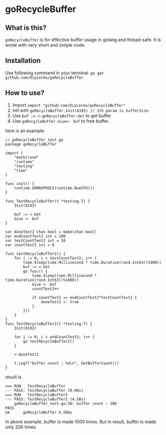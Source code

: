 # goRecycleBuffer

## What is this?
`goRecycleBuffer` is for effective buffer usage in golang and thread-safe.
It is wrote with very short and simple code.

## Installation
Use following command in your terminal.
`go get github.com/DiyLecko/goRecycleBuffer`

## How to use?
1. Import `import "github.com/DiyLecko/goRecycleBuffer"`
2. Init with `goRecycleBuffer.Init(8192) // 1th param is bufferSize.`
3. Use `buf := <-goRecycleBuffer.Get` to get buffer
4. Use `goRecycleBuffer.Give<- buf` to free buffer.

here is an example.
```golang
// goRecycleBuffer_test.go
package goRecycleBuffer

import (
	"math/rand"
	"runtime"
	"testing"
	"time"
)

func init() {
	runtime.GOMAXPROCS(runtime.NumCPU())
}

func TestRecycleBuffer(t *testing.T) {
	Init(8192)

	buf := <-Get
	Give <- buf
}

var doneTest2 chan bool = make(chan bool)
var endCountTest2 int = 100
var testCountTest2 int = 10
var countText2 int = 0

func testRecycleBuffer2() {
	for i := 0; i < testCountTest2; i++ {
		time.Sleep(time.Millisecond * time.Duration(rand.Int63()%500))
		buf := <-Get
		go func() {
			time.Sleep(time.Millisecond * time.Duration(rand.Int63()%1000))
			Give <- buf
			countText2++

			if countText2 == endCountTest2*testCountTest2 {
				doneTest2 <- true
			}
		}()
	}
}
func TestRecycleBuffer2(t *testing.T) {
	Init(8192)

	for i := 0; i < endCountTest2; i++ {
		go testRecycleBuffer2()
	}

	<-doneTest2

	t.Logf("buffer count : %d\n", GetBufferCount())
}
```

result is
```
=== RUN   TestRecycleBuffer
--- PASS: TestRecycleBuffer (0.00s)
=== RUN   TestRecycleBuffer2
--- PASS: TestRecycleBuffer2 (4.58s)
	goRecycleBuffer_test.go:50: buffer count : 206
PASS
ok  	goRecycleBuffer	4.588s
```

In above example, buffer is made 1000 times. But in result, buffer is made only 206 times.

